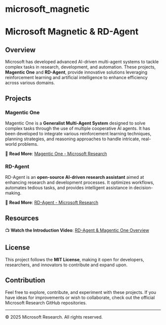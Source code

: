 # microsoft_magnetic

# Microsoft Magnetic & RD-Agent

## Overview
Microsoft has developed advanced AI-driven multi-agent systems to tackle complex tasks in research, development, and automation. These projects, **Magentic One** and **RD-Agent**, provide innovative solutions leveraging reinforcement learning and artificial intelligence to enhance efficiency across various domains.

## Projects

### Magentic One
Magentic One is a **Generalist Multi-Agent System** designed to solve complex tasks through the use of multiple cooperative AI agents. It has been developed to integrate various reinforcement learning techniques, planning strategies, and reasoning approaches to handle intricate, real-world problems.

🔗 **Read More**: [Magentic One - Microsoft Research](https://www.microsoft.com/en-us/research/articles/magentic-one-a-generalist-multi-agent-system-for-solving-complex-tasks/)

### RD-Agent
RD-Agent is an **open-source AI-driven research assistant** aimed at enhancing research and development processes. It optimizes workflows, automates tedious tasks, and provides intelligent assistance in decision-making.

🔗 **Read More**: [RD-Agent - Microsoft Research](https://www.microsoft.com/en-us/research/articles/rd-agent-an-open-source-solution-for-smarter-rd/)

## Resources
📺 **Watch the Introduction Video**: [RD-Agent & Magentic One Overview](https://www.youtube.com/watch?v=yJhVN7JHgFA)

## License
This project follows the **MIT License**, making it open for developers, researchers, and innovators to contribute and expand upon.

## Contribution
Feel free to explore, contribute, and experiment with these projects. If you have ideas for improvements or wish to collaborate, check out the official Microsoft Research GitHub repositories.

---

© 2025 Microsoft Research. All rights reserved.

